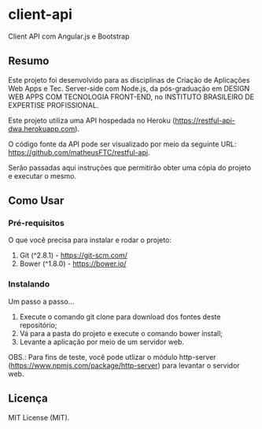 # client-api
Client API com Angular.js e Bootstrap

## Resumo
Este projeto foi desenvolvido para as disciplinas de Criação de Aplicações Web Apps e Tec. Server-side com Node.js, da pós-graduação em DESIGN WEB APPS COM TECNOLOGIA FRONT-END, no INSTITUTO BRASILEIRO DE EXPERTISE PROFISSIONAL.

Este projeto utiliza uma API hospedada no Heroku (https://restful-api-dwa.herokuapp.com).

O código fonte da API pode ser visualizado por meio da seguinte URL: https://github.com/matheusFTC/restful-api.

Serão passadas aqui instruções que permitirão obter uma cópia do projeto e executar o mesmo.
## Como Usar

### Pré-requisitos
O que você precisa para instalar e rodar o projeto:

1. Git (^2.8.1) - https://git-scm.com/
2. Bower (^1.8.0) - https://bower.io/

### Instalando
Um passo a passo...

1. Execute o comando git clone para download dos fontes deste repositório;
2. Vá para a pasta do projeto e execute o comando bower install;
3. Levante a aplicação por meio de um servidor web.

OBS.: Para fins de teste, você pode utlizar o módulo http-server (https://www.npmjs.com/package/http-server) para levantar o servidor web.

## Licença
MIT License (MIT).
